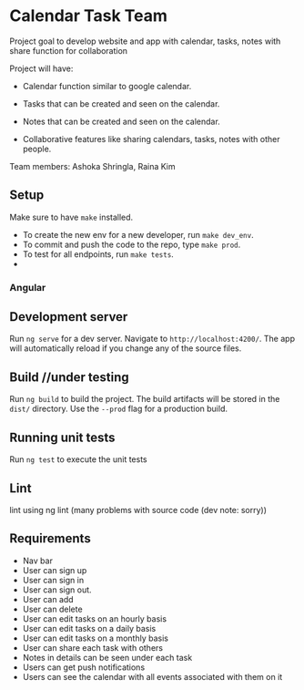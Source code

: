 # Calendar Task Team

Project goal to develop website and app with calendar, tasks, notes with share function for collaboration

Project will have:

- Calendar function similar to google calendar.

- Tasks that can be created and seen on the calendar.

- Notes that can be created and seen on the calendar.

- Collaborative features like sharing calendars, tasks, notes with other people.

Team members: Ashoka Shringla, Raina Kim

## Setup

Make sure to have `make` installed.

- To create the new env for a new developer, run `make dev_env`.
- To commit and push the code to the repo, type `make prod`.
- To test for all endpoints, run `make tests`.
- 
### Angular
## Development server

Run `ng serve` for a dev server. Navigate to `http://localhost:4200/`. The app will automatically reload if you change any of the source files.

## Build //under testing

Run `ng build` to build the project. The build artifacts will be stored in the `dist/` directory. Use the `--prod` flag for a production build.

## Running unit tests

Run `ng test` to execute the unit tests

## Lint

lint using ng lint (many problems with source code (dev note: sorry))

## Requirements
- Nav bar
- User can sign up
- User can sign in
- User can sign out.
- User can add
- User can delete
- User can edit tasks on an hourly basis
- User can edit tasks on a daily basis
- User can edit tasks on a monthly basis
- User can share each task with others
- Notes in details can be seen under each task
- Users can get push notifications
- Users can see the calendar with all events associated with them on it 
